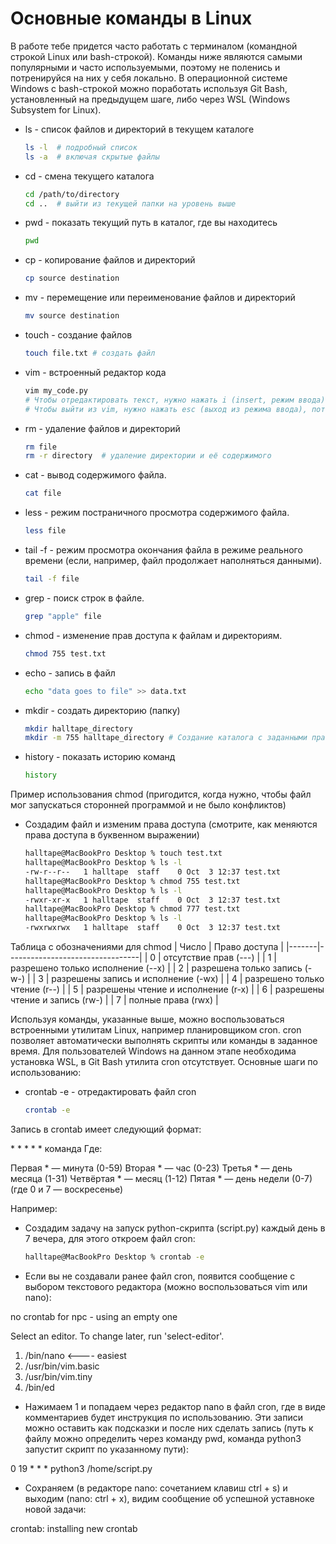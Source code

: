 # Основные команды в Linux

В работе тебе придется часто работать с терминалом (командной строкой Linux или bash-строкой).
Команды ниже являются самыми популярными и часто используемыми, поэтому не поленись и потренируйся на них у себя локально.
В операционной системе Windows с bash-строкой можно поработать используя Git Bash, установленный на предыдущем шаге, либо через WSL (Windows Subsystem for Linux).


- ls - список файлов и директорий в текущем каталоге
    ```bash
    ls -l  # подробный список
    ls -a  # включая скрытые файлы
    ```
- cd - смена текущего каталога
    ```bash
    cd /path/to/directory
    cd ..  # выйти из текущей папки на уровень выше
    ```
- pwd - показать текущий путь в каталог, где вы находитесь
    ```bash
    pwd
    ```
- cp - копирование файлов и директорий
    ```bash
    cp source destination
    ```
- mv - перемещение или переименование файлов и директорий
    ```bash
    mv source destination
- touch - создание файлов
    ```bash
    touch file.txt # создать файл
    ```
- vim - встроенный редактор кода
    ```bash
    vim my_code.py
    # Чтобы отредактировать текст, нужно нажать i (insert, режим ввода)
    # Чтобы выйти из vim, нужно нажать esc (выход из режима ввода), потом :wq (это сохраняет файл и выходит из него)
    ```
- rm - удаление файлов и директорий
    ```bash
    rm file
    rm -r directory  # удаление директории и её содержимого
    ```
- cat - вывод содержимого файла.
    ```bash
    cat file
    ```
- less - режим постраничного просмотра содержимого файла.
    ```bash
    less file
    ```
- tail -f - режим просмотра окончания файла в режиме реального времени (если, например, файл продолжает наполняться данными).
    ```bash
    tail -f file
    ```
- grep - поиск строк в файле.
    ```bash
    grep "apple" file
    ```
- chmod - изменение прав доступа к файлам и директориям.
    ```bash
    chmod 755 test.txt
    ```
- echo - запись в файл
  ```bash
  echo "data goes to file" >> data.txt
  ```
- mkdir - создать директорию (папку)
  ```bash
  mkdir halltape_directory
  mkdir -m 755 halltape_directory # Создание каталога с заданными правами доступа
  ```
- history - показать историю команд
  ```bash
  history
  ```

Пример использования chmod (пригодится, когда нужно, чтобы файл мог запускаться сторонней программой и не было конфликтов)
- Создадим файл и изменим права доступа (смотрите, как меняются права доступа в буквенном выражении)
    ```bash
    halltape@MacBookPro Desktop % touch test.txt
    halltape@MacBookPro Desktop % ls -l
    -rw-r--r--   1 halltape  staff    0 Oct  3 12:37 test.txt
    halltape@MacBookPro Desktop % chmod 755 test.txt 
    halltape@MacBookPro Desktop % ls -l
    -rwxr-xr-x   1 halltape  staff    0 Oct  3 12:37 test.txt
    halltape@MacBookPro Desktop % chmod 777 test.txt 
    halltape@MacBookPro Desktop % ls -l
    -rwxrwxrwx   1 halltape  staff    0 Oct  3 12:37 test.txt
    ```

Таблица с обозначениями для chmod
| Число | Право доступа                   |
|-------|---------------------------------|
| 0     | отсутствие прав (---)          |
| 1     | разрешено только исполнение (--x) |
| 2     | разрешена только запись (-w-)   |
| 3     | разрешены запись и исполнение (-wx) |
| 4     | разрешено только чтение (r--)   |
| 5     | разрешены чтение и исполнение (r-x) |
| 6     | разрешены чтение и запись (rw-)  |
| 7     | полные права (rwx)              |

Используя команды, указанные выше, можно воспользоваться встроенными утилитам Linux, например планировщиком cron.
cron позволяет автоматически выполнять скрипты или команды в заданное время.
Для пользователей Windows на данном этапе необходима установка WSL, в Git Bash утилита cron отсутствует.
Основные шаги по использованию:

- crontab -e - отредактировать файл cron
  ```bash
  crontab -e
  ```
  
Запись в crontab имеет следующий формат:

\* * * * * команда
Где:

Первая * — минута (0-59)
Вторая * — час (0-23)
Третья * — день месяца (1-31)
Четвёртая * — месяц (1-12)
Пятая * — день недели (0-7) (где 0 и 7 — воскресенье)

Например:
- Создадим задачу на запуск python-скрипта (script.py) каждый день в 7 вечера, для этого откроем файл cron:
    ```bash
    halltape@MacBookPro Desktop % crontab -e
    ```
    
- Если вы не создавали ранее файл cron, появится сообщение с выбором текстового редактора (можно воспользоваться vim или nano):

no crontab for npc - using an empty one

Select an editor.  To change later, run 'select-editor'.
  1. /bin/nano        <---- easiest
  2. /usr/bin/vim.basic
  3. /usr/bin/vim.tiny
  4. /bin/ed 

- Нажимаем 1 и попадаем через редактор nano в файл cron, где в виде комментариев будет инструкция по использованию. Эти записи можно оставить как подсказки и после них сделать запись (путь к файлу можно определить через команду pwd, команда python3 запустит скрипт по указанному пути):

0 19 * * * python3 /home/script.py

- Сохраняем (в редакторе nano: сочетанием клавиш ctrl + s) и выходим (nano: ctrl + x), видим сообщение об успешной уставноке новой задачи:

crontab: installing new crontab



